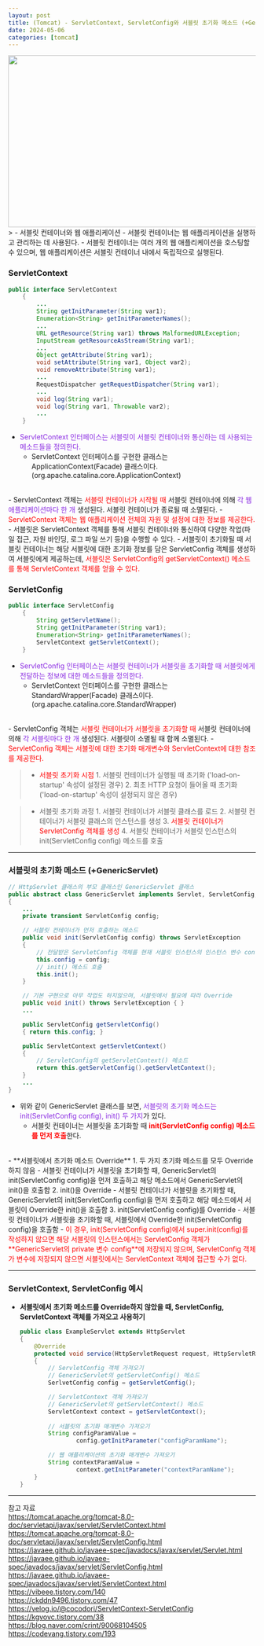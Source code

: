```yaml
---
layout: post
title: (Tomcat) - ServletContext, ServletConfig와 서블릿 초기화 메소드 (+GenericServlet)
date: 2024-05-06
categories: [tomcat]
---
```

<center><img src="https://github.com/LeeJae-H/LeeJae-H.github.io/assets/122717063/2a3117e0-853e-46d4-b1c2-edec22a1b10f" width="700" height="350"></center>
> - 서블릿 컨테이너와 웹 애플리케이션
    - 서블릿 컨테이너는 웹 애플리케이션을 실행하고 관리하는 데 사용된다.
    - 서블릿 컨테이너는 여러 개의 웹 애플리케이션을 호스팅할 수 있으며, 웹 애플리케이션은 서블릿 컨테이너 내에서 독립적으로 실행된다. 

### ServletContext
```java
public interface ServletContext 
    {
        ...
        String getInitParameter(String var1);
        Enumeration<String> getInitParameterNames();
        ...
        URL getResource(String var1) throws MalformedURLException;
        InputStream getResourceAsStream(String var1);
        ...
        Object getAttribute(String var1);
        void setAttribute(String var1, Object var2);
        void removeAttribute(String var1);
        ...
        RequestDispatcher getRequestDispatcher(String var1);
        ...
        void log(String var1);
        void log(String var1, Throwable var2);
        ...
    }
```
- <span style="color:blueviolet">ServletContext 인터페이스는 서블릿이 서블릿 컨테이너와 통신하는 데 사용되는 메소드들을 정의한다.</span>
    - ServletContext 인터페이스를 구현한 클래스는 ApplicationContext(Facade) 클래스이다. (org.apache.catalina.core.ApplicationContext)  
<br>
- ServletContext 객체는 <span style="color:red">서블릿 컨테이너가 시작될 때</span> 서블릿 컨테이너에 의해 <span style="color:blueviolet">각 웹 애플리케이션마다 한 개</span> 생성된다. 서블릿 컨테이너가 종료될 때 소멸된다. 
    - <span style="color:red">ServletContext 객체는 웹 애플리케이션 전체의 자원 및 설정에 대한 정보를 제공한다.</span>  
<br>
- 서블릿은 ServletContext 객체를 통해 서블릿 컨테이너와 통신하여 다양한 작업(파일 접근, 자원 바인딩, 로그 파일 쓰기 등)을 수행할 수 있다.
    - 서블릿이 초기화될 때 서블릿 컨테이너는 해당 서블릿에 대한 초기화 정보를 담은 ServletConfig 객체를 생성하여 서블릿에게 제공하는데, <span style="color:red">서블릿은 ServletConfig의 getServletContext() 메소드를 통해 ServletContext 객체를 얻을 수 있다.</span>  

### ServletConfig
```java
public interface ServletConfig 
    {
        String getServletName();
        String getInitParameter(String var1);
        Enumeration<String> getInitParameterNames();
        ServletContext getServletContext();
    }
```
- <span style="color:blueviolet">ServletConfig 인터페이스는 서블릿 컨테이너가 서블릿을 초기화할 때 서블릿에게 전달하는 정보에 대한 메소드들을 정의한다.</span>
    - ServletContext 인터페이스를 구현한 클래스는 StandardWrapper(Facade) 클래스이다. (org.apache.catalina.core.StandardWrapper)  
<br>    
- ServletConfig 객체는 <span style="color:red">서블릿 컨테이너가 서블릿을 초기화할 때</span> 서블릿 컨테이너에 의해 <span style="color:blueviolet">각 서블릿마다 한 개</span> 생성된다. 서블릿이 소멸될 때 함께 소멸된다. 
    - <span style="color:red">ServletConfig 객체는 서블릿에 대한 초기화 매개변수와 ServletContext에 대한 참조를 제공한다.</span>

> - <span style="color:red">서블릿 초기화 시점</span>
    1. 서블릿 컨테이너가 실행될 때 초기화 ('load-on-startup' 속성이 설정된 경우)
    2. 최초 HTTP 요청이 들어올 때 초기화 ('load-on-startup' 속성이 설정되지 않은 경우)

> - 서블릿 초기화 과정
    1. 서블릿 컨테이너가 서블릿 클래스를 로드
    2. 서블릿 컨테이너가 서블릿 클래스의 인스턴스를 생성
    3. <span style="color:red">서블릿 컨테이너가 ServletConfig 객체를 생성</span>
    4. 서블릿 컨테이너가 서블릿 인스턴스의 init(ServletConfig config) 메소드를 호출 

---
### 서블릿의 초기화 메소드 (+GenericServlet)
```java
// HttpServlet 클래스의 부모 클래스인 GenericServlet 클래스
public abstract class GenericServlet implements Servlet, ServletConfig, Serializable 
{
    ...
    private transient ServletConfig config;

    // 서블릿 컨테이너가 먼저 호출하는 메소드
    public void init(ServletConfig config) throws ServletException 
    {
        // 전달받은 ServletConfig 객체를 현재 서블릿 인스턴스의 인스턴스 변수 config에 저장
        this.config = config;
        // init() 메소드 호출
        this.init();
    }

    // 기본 구현으로 아무 작업도 하지않으며, 서블릿에서 필요에 따라 Override
    public void init() throws ServletException { }
    ...

    public ServletConfig getServletConfig() 
    { return this.config; }

    public ServletContext getServletContext() 
    { 
        // ServletConfig의 getServletContext() 메소드
        return this.getServletConfig().getServletContext(); 
    }
    ...
}
```
- 위와 같이 GenericServlet 클래스를 보면, <span style="color:blueviolet">서블릿의 초기화 메소드는 init(ServletConfig config), init() 두 가지</span>가 있다. 
    - 서블릿 컨테이너는 서블릿을 초기화할 때 <span style="color:red">**init(ServletConfig config) 메소드를 먼저 호출**</span>한다.  
<br>
- **서블릿에서 초기화 메소드 Override**
    1. 두 가지 초기화 메소드를 모두 Override 하지 않음
        - 서블릿 컨테이너가 서블릿을 초기화할 때, GenericServlet의 init(ServletConfig config)을 먼저 호출하고 해당 메소드에서 GenericServlet의 init()을 호출함
    2. init()을 Override
        - 서블릿 컨테이너가 서블릿을 초기화할 때, GenericServlet의 init(ServletConfig config)을 먼저 호출하고 해당 메소드에서 서블릿이 Override한 init()을 호출함
    3. init(ServletConfig config)를 Override
        - 서블릿 컨테이너가 서블릿을 초기화할 때, 서블릿에서 Override한 init(ServletConfig config)을 호출함
        - <span style="color:red">이 경우, init(ServletConfig config)에서 super.init(config)를 작성하지 않으면 해당 서블릿의 인스턴스에서는 ServletConfig 객체가 **GenericServlet의 private 변수 config**에 저장되지 않으며, ServletConfig 객체가 변수에 저장되지 않으면 서블릿에서는 ServletContext 객체에 접근할 수가 없다.</span>

---
### ServletContext, ServletConfig 예시
- **서블릿에서 초기화 메소드를 Override하지 않았을 때, ServletConfig, ServletContext 객체를 가져오고 사용하기**
    ```java
    public class ExampleServlet extends HttpServlet 
    {
        @Override
        protected void service(HttpServletRequest request, HttpServletResponse response) throws ServletException, IOException 
        {
            // ServletConfig 객체 가져오기 
            // GenericServlet의 getServletConfig() 메소드
            SerlvetConfig config = getServletConfig();

            // ServletContext 객체 가져오기
            // GenericServlet의 getServletContext() 메소드
            ServletContext context = getServletContext();
            
            // 서블릿의 초기화 매개변수 가져오기
            String configParamValue = 
                    config.getInitParameter("configParamName");

            // 웹 애플리케이션의 초기화 매개변수 가져오기
            String contextParamValue = 
                    context.getInitParameter("contextParamName");
        }
    }

    ```

---
참고 자료  
https://tomcat.apache.org/tomcat-8.0-doc/servletapi/javax/servlet/ServletContext.html  
https://tomcat.apache.org/tomcat-8.0-doc/servletapi/javax/servlet/ServletConfig.html  
https://javaee.github.io/javaee-spec/javadocs/javax/servlet/Servlet.html  
https://javaee.github.io/javaee-spec/javadocs/javax/servlet/ServletConfig.html  
https://javaee.github.io/javaee-spec/javadocs/javax/servlet/ServletContext.html  
https://vibeee.tistory.com/140  
https://ckddn9496.tistory.com/47  
https://velog.io/@cocodori/ServletContext-ServletConfig  
https://kgvovc.tistory.com/38  
https://blog.naver.com/crint/90068104505  
https://codevang.tistory.com/193  